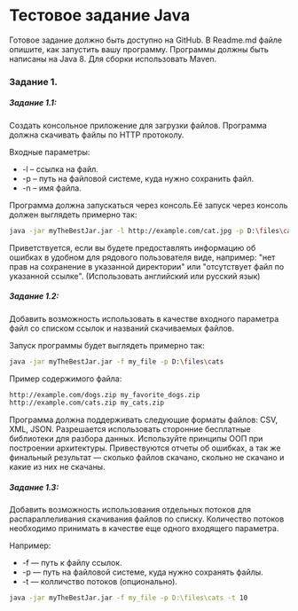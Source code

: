 # Тестовое задание Java

Готовое задание должно быть доступно на GitHub. В Readme.md файле опишите, как запустить вашу программу.
Программы должны быть написаны на Java 8. Для сборки использовать Maven.

### Задание 1.
##### Задание 1.1:
Создать консольное приложение для загрузки файлов. Программа должна скачивать файлы по HTTP протоколу.

Входные параметры:
 - -l – ссылка на файл.
 - -p – путь на файловой системе, куда нужно сохранить файл.
 - -n – имя файла.

Программа должна запускаться через консоль.Её запуск через консоль должен выглядеть примерно так:
```sh
java -jar myTheBestJar.jar -l http://example.com/cat.jpg -p D:\files\cats -n black_cat.jpg
```
Приветствуется, если вы будете предоставлять информацию об ошибках в удобном для рядового пользователя виде, например: "нет прав на сохранение в указанной директории" или "отсутствует файл по указанной ссылке". (Использовать английский или русский язык)

##### Задание 1.2:
Добавить возможность использовать в качестве входного параметра файл со списком ссылок и названий скачиваемых файлов.

Запуск программы будет выглядеть примерно так:
```sh
java -jar myTheBestJar.jar -f my_file -p D:\files\cats
```
Пример содержимого файла:
```sh
http://example.com/dogs.zip my_favorite_dogs.zip
http://example.com/cats.zip my_cats.zip
```
Программа должна поддерживать следующие форматы файлов: CSV, XML, JSON.
Разрешается использовать сторонние бесплатные библиотеки для разбора данных.
Используйте принципы ООП при построении архитектуры.
Привествуются отчеты об ошибках, а так же финальный результат — сколько файлов скачано, скольно не скачано и какие из них не скачаны.

##### Задание 1.3:
Добавить возможность использования отдельных потоков для распараллеливания скачивания файлов по списку. Количество потоков необходимо принимать в качестве еще одного входящего параметра.

Например:
 - -f — путь к файлу ссылок.
 - -p — путь на файловой системе, куда нужно сохранять файлы.
 - -t — колличство потоков (опционально).
```sh
java -jar myTheBestJar.jar -f my_file -p D:\files\cats -t 10
```

